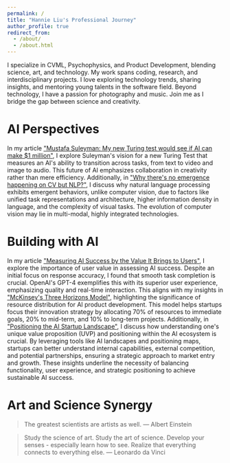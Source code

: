```yaml
---
permalink: /
title: "Hannie Liu's Professional Journey"
author_profile: true
redirect_from: 
  - /about/
  - /about.html
---
```


I specialize in CVML, Psychophysics, and Product Development, blending science, art, and technology. My work spans coding, research, and interdisciplinary projects. I love exploring technology trends, sharing insights, and mentoring young talents in the software field. Beyond technology, I have a passion for photography and music. Join me as I bridge the gap between science and creativity.

<!-- <br><br> -->

AI Perspectives
======

In my article ["Mustafa Suleyman: My new Turing test would see if AI can make $1 million"](https://www.linkedin.com/posts/hannieliu_mustafa-suleyman-my-new-turing-test-would-activity-7086714498408988672-9pYX?utm_source=share&utm_medium=member_desktop), I explore Suleyman's vision for a new Turing Test that measures an AI's ability to transition across tasks, from text to video and image to audio. This future of AI emphasizes collaboration in creativity rather than mere efficiency. Additionally, in ["Why there's no emergence happening on CV but NLP?"](https://www.linkedin.com/posts/hannieliu_cv-nlp-emergence-activity-7081431488369463296-9sxe?utm_source=share&utm_medium=member_desktop), I discuss why natural language processing exhibits emergent behaviors, unlike computer vision, due to factors like unified task representations and architecture, higher information density in language, and the complexity of visual tasks. The evolution of computer vision may lie in multi-modal, highly integrated technologies.


Building with AI
======

In my article ["Measuring AI Success by the Value It Brings to Users"](https://hannieliu.substack.com/p/measuring-ai-success-by-the-value), I explore the importance of user value in assessing AI success. Despite an initial focus on response accuracy, I found that smooth task completion is crucial. OpenAI's GPT-4 exemplifies this with its superior user experience, emphasizing quality and real-time interaction. This aligns with my insights in ["McKinsey's Three Horizons Model"](https://www.linkedin.com/posts/hannieliu_cv-nlp-emergence-activity-7081431488369463296-9sxe?utm_source=share&utm_medium=member_desktop), highlighting the significance of resource distribution for AI product development. This model helps startups focus their innovation strategy by allocating 70% of resources to immediate goals, 20% to mid-term, and 10% to long-term projects. Additionally, in ["Positioning the AI Startup Landscape"](https://hannieliu.substack.com/p/ai), I discuss how understanding one's unique value proposition (UVP) and positioning within the AI ecosystem is crucial. By leveraging tools like AI landscapes and positioning maps, startups can better understand internal capabilities, external competition, and potential partnerships, ensuring a strategic approach to market entry and growth. These insights underline the necessity of balancing functionality, user experience, and strategic positioning to achieve sustainable AI success.

<!-- <br><br> -->

Art and Science Synergy
======

> The greatest scientists are artists as well.
> — Albert Einstein

> Study the science of art. Study the art of science. Develop your senses - especially learn how to see. Realize that everything connects to everything else.
> — Leonardo da Vinci

<!-- Like many other Jekyll-based GitHub Pages templates, Academic Pages makes you separate the website's content from its form. The content & metadata of your website are in structured markdown files, while various other files constitute the theme, specifying how to transform that content & metadata into HTML pages. You keep these various markdown (.md), YAML (.yml), HTML, and CSS files in a public GitHub repository. Each time you commit and push an update to the repository, the [GitHub pages](https://pages.github.com/) service creates static HTML pages based on these files, which are hosted on GitHub's servers free of charge. -->

<!-- Getting started
======
1. Register a GitHub account if you don't have one and confirm your e-mail (required!)
1. Fork [this repository](https://github.com/academicpages/academicpages.github.io) by clicking the "fork" button in the top right. 
1. Go to the repository's settings (rightmost item in the tabs that start with "Code", should be below "Unwatch"). Rename the repository "[your GitHub username].github.io", which will also be your website's URL.
1. Set site-wide configuration and create content & metadata (see below -- also see [this set of diffs](http://archive.is/3TPas) showing what files were changed to set up [an example site](https://getorg-testacct.github.io) for a user with the username "getorg-testacct")
1. Upload any files (like PDFs, .zip files, etc.) to the files/ directory. They will appear at https://[your GitHub username].github.io/files/example.pdf.  
1. Check status by going to the repository settings, in the "GitHub pages" section

Site-wide configuration
------
The main configuration file for the site is in the base directory in [_config.yml](https://github.com/academicpages/academicpages.github.io/blob/master/_config.yml), which defines the content in the sidebars and other site-wide features. You will need to replace the default variables with ones about yourself and your site's github repository. The configuration file for the top menu is in [_data/navigation.yml](https://github.com/academicpages/academicpages.github.io/blob/master/_data/navigation.yml). For example, if you don't have a portfolio or blog posts, you can remove those items from that navigation.yml file to remove them from the header. 

Create content & metadata
------
For site content, there is one markdown file for each type of content, which are stored in directories like _publications, _talks, _posts, _teaching, or _pages. For example, each talk is a markdown file in the [_talks directory](https://github.com/academicpages/academicpages.github.io/tree/master/_talks). At the top of each markdown file is structured data in YAML about the talk, which the theme will parse to do lots of cool stuff. The same structured data about a talk is used to generate the list of talks on the [Talks page](https://academicpages.github.io/talks), each [individual page](https://academicpages.github.io/talks/2012-03-01-talk-1) for specific talks, the talks section for the [CV page](https://academicpages.github.io/cv), and the [map of places you've given a talk](https://academicpages.github.io/talkmap.html) (if you run this [python file](https://github.com/academicpages/academicpages.github.io/blob/master/talkmap.py) or [Jupyter notebook](https://github.com/academicpages/academicpages.github.io/blob/master/talkmap.ipynb), which creates the HTML for the map based on the contents of the _talks directory).

**Markdown generator**

I have also created [a set of Jupyter notebooks](https://github.com/academicpages/academicpages.github.io/tree/master/markdown_generator
) that converts a CSV containing structured data about talks or presentations into individual markdown files that will be properly formatted for the Academic Pages template. The sample CSVs in that directory are the ones I used to create my own personal website at stuartgeiger.com. My usual workflow is that I keep a spreadsheet of my publications and talks, then run the code in these notebooks to generate the markdown files, then commit and push them to the GitHub repository.

How to edit your site's GitHub repository
------
Many people use a git client to create files on their local computer and then push them to GitHub's servers. If you are not familiar with git, you can directly edit these configuration and markdown files directly in the github.com interface. Navigate to a file (like [this one](https://github.com/academicpages/academicpages.github.io/blob/master/_talks/2012-03-01-talk-1.md) and click the pencil icon in the top right of the content preview (to the right of the "Raw | Blame | History" buttons). You can delete a file by clicking the trashcan icon to the right of the pencil icon. You can also create new files or upload files by navigating to a directory and clicking the "Create new file" or "Upload files" buttons. 

Example: editing a markdown file for a talk
![Editing a markdown file for a talk](/images/editing-talk.png)

For more info
------
More info about configuring Academic Pages can be found in [the guide](https://academicpages.github.io/markdown/). The [guides for the Minimal Mistakes theme](https://mmistakes.github.io/minimal-mistakes/docs/configuration/) (which this theme was forked from) might also be helpful. -->
